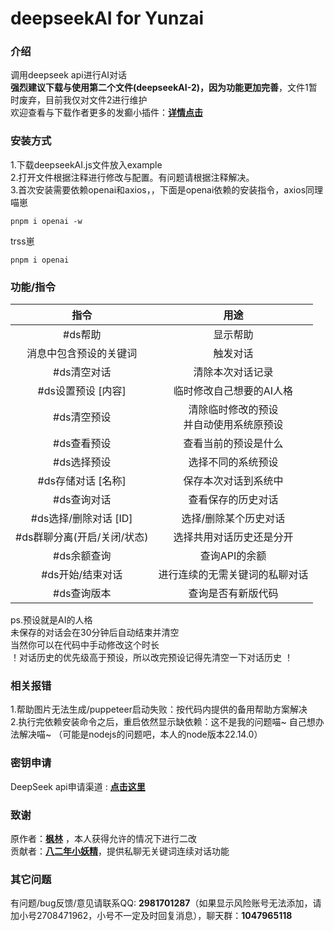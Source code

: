 # deepseekAI for Yunzai

### 介绍
调用deepseek api进行AI对话  
**强烈建议下载与使用第二个文件(deepseekAI-2)，因为功能更加完善**，文件1暂时废弃，目前我仅对文件2进行维护  
欢迎查看与下载作者更多的发癫小插件：[**详情点击**](https://github.com/Atri0828a/Yunzai-plugins-by-mo)

### 安装方式

1.下载deepseekAI.js文件放入example  
2.打开文件根据注释进行修改与配置。有问题请根据注释解决。  
3.首次安装需要依赖openai和axios，，下面是openai依赖的安装指令，axios同理  
喵崽
```  
pnpm i openai -w
```  
trss崽  
```  
pnpm i openai
```  

### 功能/指令

| 指令 | 用途 |
|:-------:|:-------:|
| #ds帮助 | 显示帮助 | 
| 消息中包含预设的关键词 | 触发对话 | 
| #ds清空对话 | 清除本次对话记录 |
| #ds设置预设 [内容] | 临时修改自己想要的AI人格 |
| #ds清空预设 | 清除临时修改的预设<br>并自动使用系统原预设 |
| #ds查看预设 | 查看当前的预设是什么 |
| #ds选择预设 | 选择不同的系统预设 |
| #ds存储对话 [名称] | 保存本次对话到系统中 |
| #ds查询对话 | 查看保存的历史对话 |
| #ds选择/删除对话 [ID] | 选择/删除某个历史对话 |
| #ds群聊分离(开启/关闭/状态) | 选择共用对话历史还是分开 |
| #ds余额查询 | 查询API的余额 |
| #ds开始/结束对话 | 进行连续的无需关键词的私聊对话 |
| #ds查询版本 | 查询是否有新版代码 |

ps.预设就是AI的人格  
未保存的对话会在30分钟后自动结束并清空  
当然你可以在代码中手动修改这个时长  
！对话历史的优先级高于预设，所以改完预设记得先清空一下对话历史 ！

### 相关报错

1.帮助图片无法生成/puppeteer启动失败：按代码内提供的备用帮助方案解决    
2.执行完依赖安装命令之后，重启依然显示缺依赖：这不是我的问题喵~ 自己想办法解决喵~ （可能是nodejs的问题吧，本人的node版本22.14.0）  


### 密钥申请

DeepSeek api申请渠道 : [**点击这里**](https://platform.deepseek.com/)

### 致谢

原作者：[**枫林**](https://gitee.com/fenglinit)  ，本人获得允许的情况下进行二改  
贡献者：[**八二年小妖精**](https://gitee.com/goblins1982)，提供私聊无关键词连续对话功能

### 其它问题

有问题/bug反馈/意见请联系QQ: **2981701287**（如果显示风险账号无法添加，请加小号2708471962，小号不一定及时回复消息），聊天群：**1047965118**  
